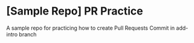 # [Sample Repo] PR Practice
A sample repo for practicing how to create Pull Requests
Commit in add-intro branch
